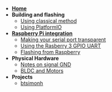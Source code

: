 * **[Home](Home)**
* **Building and flashing**
  * [Using classical method](Building-and-flashing)
  * [Using PlatformIO](PlatformIO-building)
* **[Raspberry Pi integration](Raspberry-Pi-integration)**
  * [Making your serial port transparent](Making-your-serial-port-transparent)
  * [Using the Rasberry 3 GPIO UART](Using-Raspberry-Pi-3-GPIO-UART)
  * [Flashing from Raspberry](Flashing-from-Raspberry)
* **Physical Hardware**
  * [Notes on signal GND](Physical-Hardware-notes)
  * [BLDC and Motors](Notes-on-BLDC-Drive-and-Hoverboard-motors)
* **Projects**
  * [btsimonh](btsimonh)